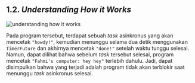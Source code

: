 ## 1.2. _Understanding How it Works_

![understanding how it works](https://i.imgur.com/i7ri3Fe.png)

Pada program tersebut, terdapat sebuah _task_ asinkronus yang akan mencetak `"howdy!"`, kemudian menunggu selama dua detik menggunakan `TimerFuture` dan akhirnya mencetak `"done!"` setelah waktu tunggu selesai. Namun, dapat dilihat bahwa sebelum _task_ tersebut selesai, program mencetak `"Fahmi's computer: hey hey"` terlebih dahulu. Jadi, dapat disimpulkan bahwa yang terjadi adalah program tidak akan terblokir saat menunggu _task_ asinkronus selesai.
